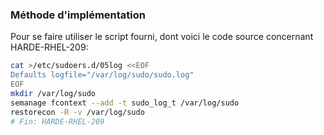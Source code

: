 ### Méthode d'implémentation
Pour se faire utiliser le script fourni, dont voici le code source concernant HARDE-RHEL-209:
```bash
cat >/etc/sudoers.d/05log <<EOF
Defaults logfile="/var/log/sudo/sudo.log"
EOF
mkdir /var/log/sudo
semanage fcontext --add -t sudo_log_t /var/log/sudo 
restorecon -R -v /var/log/sudo
# Fin: HARDE-RHEL-209
```
